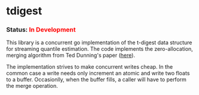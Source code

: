 # tdigest

### Status: <span style="color:red"> In Development </span>

This library is a concurrent go implementation of the t-digest data structure
for streaming quantile estimation. The code implements the zero-allocation,
merging algorithm from Ted Dunning's paper ([here][histo.pdf]).

The implementation strives to make concurrent writes cheap. In the common case
a write needs only increment an atomic and write two floats to a buffer.
Occasionlly, when the buffer fills, a caller will have to perform the merge
operation.

[histo.pdf]: https://github.com/tdunning/t-digest/raw/d7427ee41be6a6fd271206f26a0cad42f74f30bf/docs/t-digest-paper/histo.pdf

